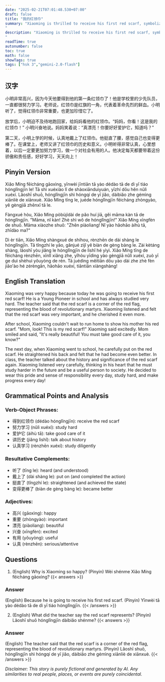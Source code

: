 ```yaml
---
date: "2025-02-21T07:01:48.530+07:00"
draft: false
title: "我的红领巾"
summary: "Xiaoming is thrilled to receive his first red scarf, symbolizing revolutionary spirit, and commits to honoring it through hard work and responsibility.
"
description: "Xiaoming is thrilled to receive his first red scarf, symbolizing revolutionary spirit, and commits to honoring it through hard work and responsibility.
"
readTime: true
autonumber: false
toc: true
math: false
showTags: true
tags: ["hsk 3","gemini-2.0-flash"]
---
```


## 汉字

小明非常高兴，因为今天他要得到他的第一条红领巾了！他是学校里的少先队员，一直都很努力学习。老师说，红领巾是红旗的一角，代表着革命先烈的鲜血。小明听了，觉得红领巾非常重要，也更加珍惜它了。

放学后，小明迫不及待地跑回家，给妈妈看他的红领巾。“妈妈，你看！这是我的红领巾！” 小明兴奋地说。妈妈笑着说：“真漂亮！你要好好爱护它，知道吗？”

第二天，小明上学的时候，认真地戴上了红领巾。他挺直了腰，感觉自己也变得更棒了。在课堂上，老师又讲了红领巾的历史和意义。小明听得非常认真，心里想着，以后一定要更加努力学习，做一个对社会有用的人。他决定每天都要带着这份骄傲和责任感，好好学习，天天向上！

## Pinyin Version

Xiǎo Míng fēicháng gāoxìng, yīnwèi jīntiān tā yào dédào tā de dì yī tiáo hónglǐngjīn le! Tā shì xuéxiào lǐ de shàoxiānduìyuán, yīzhí dōu hěn nǔlì xuéxí. Lǎoshī shuō, hónglǐngjīn shì hóngqí de yī jiǎo, dàibiǎo zhe gémìng xiānliè de xiānxuè. Xiǎo Míng tīng le, juéde hónglǐngjīn fēicháng zhòngyào, yě gèngjiā zhēnxī tā le.

Fàngxué hòu, Xiǎo Míng pòbùjídài de pǎo huí jiā, gěi māma kàn tā de hónglǐngjīn. "Māma, nǐ kàn! Zhè shì wǒ de hónglǐngjīn!" Xiǎo Míng xīngfèn de shuō. Māma xiàozhe shuō: "Zhēn piàoliang! Nǐ yào hǎohāo àihù tā, zhīdào ma?"

Dì èr tiān, Xiǎo Míng shàngxué de shíhou, rènzhēn de dài shàng le hónglǐngjīn. Tā tǐngzhí le yāo, gǎnjué zìjǐ yě biàn de gèng bàng le. Zài kètáng shàng, lǎoshī yòu jiǎng le hónglǐngjīn de lìshǐ hé yìyì. Xiǎo Míng tīng de fēicháng rènzhēn, xīnlǐ xiǎng zhe, yǐhòu yīdìng yào gèngjiā nǔlì xuéxí, zuò yī ge duì shèhuì yǒuyòng de rén. Tā juédìng měitiān dōu yào dài zhe zhè fèn jiāo'ào hé zérèngǎn, hǎohāo xuéxí, tiāntiān xiàngshàng!

## English Translation

Xiaoming was very happy because today he was going to receive his first red scarf! He is a Young Pioneer in school and has always studied very hard. The teacher said that the red scarf is a corner of the red flag, representing the blood of revolutionary martyrs. Xiaoming listened and felt that the red scarf was very important, and he cherished it even more.

After school, Xiaoming couldn't wait to run home to show his mother his red scarf. "Mom, look! This is my red scarf!" Xiaoming said excitedly. Mom smiled and said, "It's really beautiful! You must take good care of it, you know?"

The next day, when Xiaoming went to school, he carefully put on the red scarf. He straightened his back and felt that he had become even better. In class, the teacher talked about the history and significance of the red scarf again. Xiaoming listened very carefully, thinking in his heart that he must study harder in the future and be a useful person to society. He decided to wear this pride and sense of responsibility every day, study hard, and make progress every day!

## Grammatical Points and Analysis
### Verb-Object Phrases:

- 得到红领巾 (dédào hónglǐngjīn): receive the red scarf
- 努力学习 (nǔlì xuéxí): study hard
- 爱护它 (àihù tā): take good care of it
- 讲历史 (jiǎng lìshǐ): talk about history
- 认真学习 (rènzhēn xuéxí): study diligently

### Resultative Complements:

- 听了 (tīng le): heard (and understood)
- 戴上了 (dài shàng le): put on (and completed the action)
- 挺直了 (tǐngzhí le): straightened (and achieved the state)
- 变得更棒了 (biàn de gèng bàng le): became better

### Adjectives:

- 高兴 (gāoxìng): happy
- 重要 (zhòngyào): important
- 漂亮 (piàoliang): beautiful
- 兴奋 (xīngfèn): excited
- 有用 (yǒuyòng): useful
- 认真 (rènzhēn): serious/attentive

## Questions

1.  (English) Why is Xiaoming so happy? (Pinyin) Wèi shénme Xiǎo Míng fēicháng gāoxìng?
{{< answers >}}
### Answer
(English) Because he is going to receive his first red scarf. (Pinyin) Yīnwèi tā yào dédào tā de dì yī tiáo hónglǐngjīn.
{{< /answers >}}

2.  (English) What did the teacher say the red scarf represents? (Pinyin) Lǎoshī shuō hónglǐngjīn dàibiǎo shénme?
{{< answers >}}
### Answer
(English) The teacher said that the red scarf is a corner of the red flag, representing the blood of revolutionary martyrs. (Pinyin) Lǎoshī shuō, hónglǐngjīn shì hóngqí de yī jiǎo, dàibiǎo zhe gémìng xiānliè de xiānxuè.
{{< /answers >}}


*Disclaimer: This story is purely fictional and generated by AI. Any similarities to real people, places, or events are purely coincidental.*